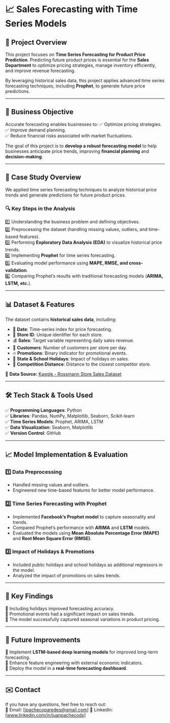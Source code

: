 # 📈 Sales Forecasting with Time Series Models

## 📌 Project Overview
This project focuses on **Time Series Forecasting for Product Price Prediction**. Predicting future product prices is essential for the **Sales Department** to optimize pricing strategies, manage inventory efficiently, and improve revenue forecasting.

By leveraging historical sales data, this project applies advanced time series forecasting techniques, including **Prophet**, to generate future price predictions.

---

## 🎯 Business Objective
Accurate forecasting enables businesses to:
✅ Optimize pricing strategies.  
✅ Improve demand planning.  
✅ Reduce financial risks associated with market fluctuations.  

The goal of this project is to **develop a robust forecasting model** to help businesses anticipate price trends, improving **financial planning** and **decision-making**.

---

## 🏢 Case Study Overview
We applied time series forecasting techniques to analyze historical price trends and generate predictions for future product prices. 

### **🔍 Key Steps in the Analysis**
1️⃣ Understanding the business problem and defining objectives.  
2️⃣ Preprocessing the dataset (handling missing values, outliers, and time-based features).  
3️⃣ Performing **Exploratory Data Analysis (EDA)** to visualize historical price trends.  
4️⃣ Implementing **Prophet** for time series forecasting.  
5️⃣ Evaluating model performance using **MAPE, RMSE, and cross-validation**.  
6️⃣ Comparing Prophet’s results with traditional forecasting models (**ARIMA, LSTM, etc.**).  

---

## 📊 Dataset & Features
The dataset contains **historical sales data**, including:
- 📅 **Date**: Time-series index for price forecasting.  
- 🏬 **Store ID**: Unique identifier for each store.  
- 💰 **Sales**: Target variable representing daily sales revenue.  
- 👥 **Customers**: Number of customers per store per day.  
- 🔥 **Promotions**: Binary indicator for promotional events.  
- 🎉 **State & School Holidays**: Impact of holidays on sales.  
- 📏 **Competition Distance**: Distance to the closest competitor store.  

🔗 **Data Source:** [Kaggle - Rossmann Store Sales Dataset](https://www.kaggle.com/c/rossmann-store-sales/data)  

---

## 🛠️ Tech Stack & Tools Used
✅ **Programming Languages**: Python  
✅ **Libraries**: Pandas, NumPy, Matplotlib, Seaborn, Scikit-learn  
✅ **Time Series Models**: Prophet, ARIMA, LSTM  
✅ **Data Visualization**: Seaborn, Matplotlib  
✅ **Version Control**: GitHub  

---

## 📈 Model Implementation & Evaluation
### **1️⃣ Data Preprocessing**
- Handled missing values and outliers.
- Engineered new time-based features for better model performance.

### **2️⃣ Time Series Forecasting with Prophet**
- Implemented **Facebook’s Prophet model** to capture seasonality and trends.
- Compared Prophet’s performance with **ARIMA** and **LSTM** models.
- Evaluated the models using **Mean Absolute Percentage Error (MAPE)** and **Root Mean Square Error (RMSE)**.

### **3️⃣ Impact of Holidays & Promotions**
- Included public holidays and school holidays as additional regressors in the model.
- Analyzed the impact of promotions on sales trends.

---

## 📌 Key Findings
 
📍 Including holidays improved forecasting accuracy.  
📍 Promotional events had a significant impact on sales trends.  
📍 The model successfully captured seasonal variations in product pricing.  

---

## 🚀 Future Improvements
🔹 Implement **LSTM-based deep learning models** for improved long-term forecasting.  
🔹 Enhance feature engineering with external economic indicators.  
🔹 Deploy the model in a **real-time forecasting dashboard**.  

---

## ✉️ Contact
If you have any questions, feel free to reach out:  
📧 Email: [jpachecoparedes@gmail.com] 
🔗 LinkedIn: [www.linkedin.com/in/juanpachecods] 

